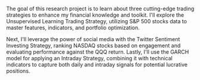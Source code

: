 The goal of this research project is to learn about three cutting-edge trading strategies to enhance my financial knowledge and toolkit. I'll explore the Unsupervised Learning Trading Strategy, utilizing S&P 500 stocks data to master features, indicators, and portfolio optimization.

Next, I'll leverage the power of social media with the Twitter Sentiment Investing Strategy, ranking NASDAQ stocks based on engagement and evaluating performance against the QQQ return. Lastly, I'll use the GARCH model for applying an Intraday Strategy, combining it with technical indicators to capture both daily and intraday signals for potential lucrative positions.
